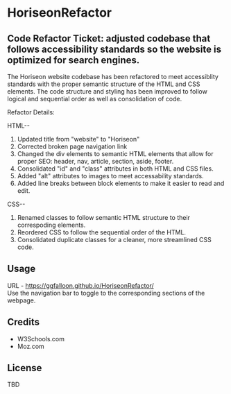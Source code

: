 # HoriseonRefactor

## Code Refactor Ticket: adjusted codebase that follows accessibility standards so the website is optimized for search engines.

The Horiseon website codebase has been refactored to meet accessiblity standards with the proper semantic structure of the HTML and CSS elements. The code structure and styling has been improved to follow logical and sequential order as well as consolidation of code.

Refactor Details:

HTML--
1. Updated title from "website" to "Horiseon"
2. Corrected broken page navigation link
2. Changed the div elements to semantic HTML elements that allow for proper SEO: header, nav, article, section, aside, footer.
3. Consolidated "id" and "class" attributes in both HTML and CSS files.
4. Added "alt" attributes to images to meet accessability standards.
5. Added line breaks between block elements to make it easier to read and edit.

CSS--
1. Renamed classes to follow semantic HTML structure to their correspoding elements.
2. Reordered CSS to follow the sequential order of the HTML.
3. Consolidated duplicate classes for a cleaner, more streamlined CSS code.

## Usage

URL - https://ggfalloon.github.io/HoriseonRefactor/  
Use the navigation bar to toggle to the corresponding sections of the webpage.


## Credits
* W3Schools.com
* Moz.com

## License
TBD







